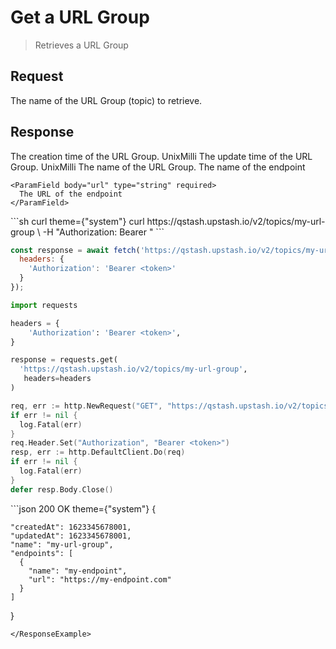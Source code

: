 # Get a URL Group

> Retrieves a URL Group

## Request

<ParamField path="urlGroupName" type="string" required>
  The name of the URL Group (topic) to retrieve.
</ParamField>

## Response

<ResponseField name="createdAt" type="int" required>
  The creation time of the URL Group. UnixMilli
</ResponseField>

<ResponseField name="updatedAt" type="int" required>
  The update time of the URL Group. UnixMilli
</ResponseField>

<ResponseField name="name" type="string" required>
  The name of the URL Group.
</ResponseField>

<ResponseField name="endpoints" type="Array" required>
  <Expandable openDefault>
    <ParamField body="name" type="string">
      The name of the endpoint
    </ParamField>

    <ParamField body="url" type="string" required>
      The URL of the endpoint
    </ParamField>
  </Expandable>
</ResponseField>

<RequestExample>
  ```sh curl theme={"system"}
  curl https://qstash.upstash.io/v2/topics/my-url-group \
    -H "Authorization: Bearer <token>"
  ```

  ```js Node theme={"system"}
  const response = await fetch('https://qstash.upstash.io/v2/topics/my-url-group', {
    headers: {
      'Authorization': 'Bearer <token>'
    }
  });
  ```

  ```python Python  theme={"system"}
  import requests

  headers = {
      'Authorization': 'Bearer <token>',
  }

  response = requests.get(
    'https://qstash.upstash.io/v2/topics/my-url-group',
     headers=headers
  )
  ```

  ```go Go theme={"system"}
  req, err := http.NewRequest("GET", "https://qstash.upstash.io/v2/topics/my-url-group", nil)
  if err != nil {
    log.Fatal(err)
  }
  req.Header.Set("Authorization", "Bearer <token>")
  resp, err := http.DefaultClient.Do(req)
  if err != nil {
    log.Fatal(err)
  }
  defer resp.Body.Close()
  ```
</RequestExample>

<ResponseExample>
  ```json 200 OK theme={"system"}
  {
   
    "createdAt": 1623345678001,
    "updatedAt": 1623345678001,
    "name": "my-url-group",
    "endpoints": [
      {
        "name": "my-endpoint",
        "url": "https://my-endpoint.com"
      }
    ]
  }
  ```
</ResponseExample>

